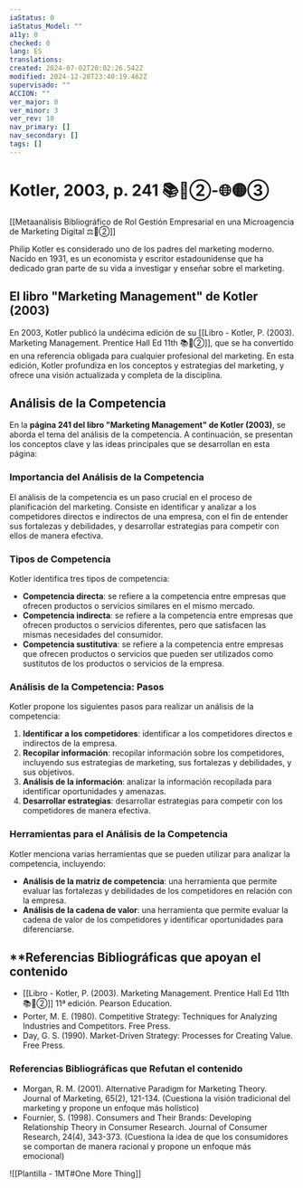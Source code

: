 ```yaml
---
iaStatus: 0
iaStatus_Model: ""
a11y: 0
checked: 0
lang: ES
translations: 
created: 2024-07-02T20:02:26.542Z
modified: 2024-12-28T23:40:19.462Z
supervisado: ""
ACCION: ""
ver_major: 0
ver_minor: 3
ver_rev: 10
nav_primary: []
nav_secondary: []
tags: []
---
```

# Kotler, 2003, p. 241 📚🔴②-🌐🟡③

[[Metaanálisis Bibliográfico de Rol Gestión Empresarial en una Microagencia de Marketing Digital ⚖️🔴②]]


Philip Kotler es considerado uno de los padres del marketing moderno. Nacido en 1931, es un economista y escritor estadounidense que ha dedicado gran parte de su vida a investigar y enseñar sobre el marketing.

## El libro "Marketing Management" de Kotler (2003)

En 2003, Kotler publicó la undécima edición de su [[Libro - Kotler, P. (2003). Marketing Management. Prentice Hall Ed 11th 📚🔴②]], que se ha convertido en una referencia obligada para cualquier profesional del marketing. En esta edición, Kotler profundiza en los conceptos y estrategias del marketing, y ofrece una visión actualizada y completa de la disciplina.

## Análisis de la Competencia

En la **página 241 del libro "Marketing Management" de Kotler (2003)**, se aborda el tema del análisis de la competencia. A continuación, se presentan los conceptos clave y las ideas principales que se desarrollan en esta página:

### Importancia del Análisis de la Competencia

El análisis de la competencia es un paso crucial en el proceso de planificación del marketing. Consiste en identificar y analizar a los competidores directos e indirectos de una empresa, con el fin de entender sus fortalezas y debilidades, y desarrollar estrategias para competir con ellos de manera efectiva.

### Tipos de Competencia

Kotler identifica tres tipos de competencia:

* **Competencia directa**: se refiere a la competencia entre empresas que ofrecen productos o servicios similares en el mismo mercado.
* **Competencia indirecta**: se refiere a la competencia entre empresas que ofrecen productos o servicios diferentes, pero que satisfacen las mismas necesidades del consumidor.
* **Competencia sustitutiva**: se refiere a la competencia entre empresas que ofrecen productos o servicios que pueden ser utilizados como sustitutos de los productos o servicios de la empresa.

### Análisis de la Competencia: Pasos

Kotler propone los siguientes pasos para realizar un análisis de la competencia:

1. **Identificar a los competidores**: identificar a los competidores directos e indirectos de la empresa.
2. **Recopilar información**: recopilar información sobre los competidores, incluyendo sus estrategias de marketing, sus fortalezas y debilidades, y sus objetivos.
3. **Análisis de la información**: analizar la información recopilada para identificar oportunidades y amenazas.
4. **Desarrollar estrategias**: desarrollar estrategias para competir con los competidores de manera efectiva.

### Herramientas para el Análisis de la Competencia

Kotler menciona varias herramientas que se pueden utilizar para analizar la competencia, incluyendo:

* **Análisis de la matriz de competencia**: una herramienta que permite evaluar las fortalezas y debilidades de los competidores en relación con la empresa.
* **Análisis de la cadena de valor**: una herramienta que permite evaluar la cadena de valor de los competidores y identificar oportunidades para diferenciarse.

## **Referencias Bibliográficas que apoyan el contenido

* [[Libro - Kotler, P. (2003). Marketing Management. Prentice Hall Ed 11th 📚🔴②]] 11ª edición. Pearson Education.
* Porter, M. E. (1980). Competitive Strategy: Techniques for Analyzing Industries and Competitors. Free Press.
* Day, G. S. (1990). Market-Driven Strategy: Processes for Creating Value. Free Press.

### **Referencias Bibliográficas que Refutan** el contenido

* Morgan, R. M. (2001). Alternative Paradigm for Marketing Theory. Journal of Marketing, 65(2), 121-134. (Cuestiona la visión tradicional del marketing y propone un enfoque más holístico)
* Fournier, S. (1998). Consumers and Their Brands: Developing Relationship Theory in Consumer Research. Journal of Consumer Research, 24(4), 343-373. (Cuestiona la idea de que los consumidores se comportan de manera racional y propone un enfoque más emocional)

![[Plantilla - 1MT#One More Thing]]